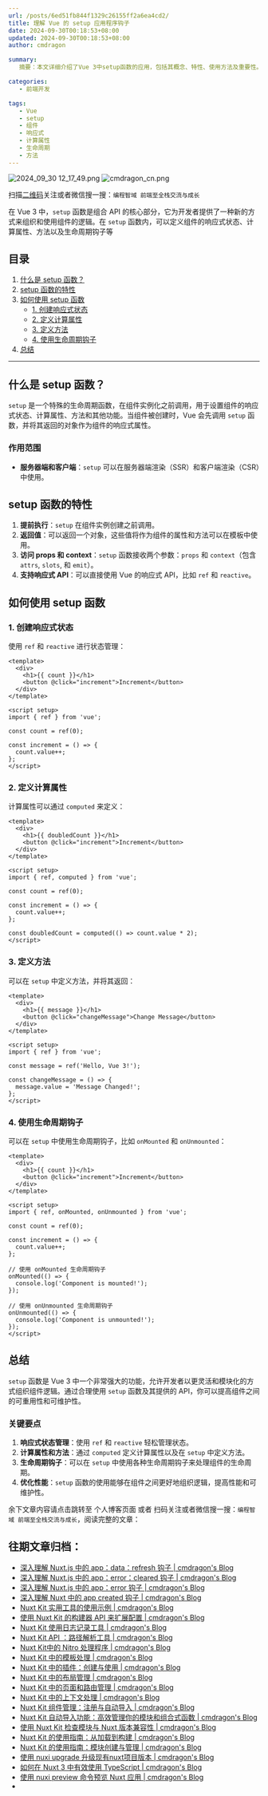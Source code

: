 ```yaml
---
url: /posts/6ed51fb844f1329c26155ff2a6ea4cd2/
title: 理解 Vue 的 setup 应用程序钩子
date: 2024-09-30T00:18:53+08:00
updated: 2024-09-30T00:18:53+08:00
author: cmdragon

summary:
   摘要：本文详细介绍了Vue 3中setup函数的应用，包括其概念、特性、使用方法及重要性。setup函数作为组合API的核心，在组件实例化前被调用，用于设置响应式状态、计算属性、方法和生命周期钩子，支持在SSR和CSR中使用。

categories:
   - 前端开发

tags:
   - Vue
   - setup
   - 组件
   - 响应式
   - 计算属性
   - 生命周期
   - 方法
---
```


<img src="https://static.cmdragon.cn/blog/images/2024_09_30 12_17_49.png@blog" title="2024_09_30 12_17_49.png" alt="2024_09_30 12_17_49.png"/>


<img src="https://api2.cmdragon.cn/upload/cmder/20250304_012821924.jpg" title="cmdragon_cn.png" alt="cmdragon_cn.png"/>


扫描[二维码](https://api2.cmdragon.cn/upload/cmder/20250304_012821924.jpg)关注或者微信搜一搜：`编程智域 前端至全栈交流与成长`



在 Vue 3 中，`setup` 函数是组合 API 的核心部分，它为开发者提供了一种新的方式来组织和使用组件的逻辑。在 `setup` 函数内，可以定义组件的响应式状态、计算属性、方法以及生命周期钩子等

## 目录

1. [什么是 setup 函数？](#什么是-setup-函数)
2. [setup 函数的特性](#setup-函数的特性)
3. [如何使用 setup 函数](#如何使用-setup-函数)
   - [1. 创建响应式状态](#1-创建响应式状态)
   - [2. 定义计算属性](#2-定义计算属性)
   - [3. 定义方法](#3-定义方法)
   - [4. 使用生命周期钩子](#4-使用生命周期钩子)
4. [总结](#总结)

---

## 什么是 setup 函数？

`setup` 是一个特殊的生命周期函数，在组件实例化之前调用，用于设置组件的响应式状态、计算属性、方法和其他功能。当组件被创建时，Vue 会先调用 `setup` 函数，并将其返回的对象作为组件的响应式属性。

### 作用范围

- **服务器端和客户端**：`setup` 可以在服务器端渲染（SSR）和客户端渲染（CSR）中使用。

## setup 函数的特性

1. **提前执行**：`setup` 在组件实例创建之前调用。
2. **返回值**：可以返回一个对象，这些值将作为组件的属性和方法可以在模板中使用。
3. **访问 props 和 context**：`setup` 函数接收两个参数：`props` 和 `context`（包含 `attrs`, `slots`, 和 `emit`）。
4. **支持响应式 API**：可以直接使用 Vue 的响应式 API，比如 `ref` 和 `reactive`。

## 如何使用 setup 函数

### 1. 创建响应式状态

使用 `ref` 和 `reactive` 进行状态管理：

```vue
<template>
  <div>
    <h1>{{ count }}</h1>
    <button @click="increment">Increment</button>
  </div>
</template>

<script setup>
import { ref } from 'vue';

const count = ref(0);

const increment = () => {
  count.value++;
};
</script>
```

### 2. 定义计算属性

计算属性可以通过 `computed` 来定义：

```vue
<template>
  <div>
    <h1>{{ doubledCount }}</h1>
    <button @click="increment">Increment</button>
  </div>
</template>

<script setup>
import { ref, computed } from 'vue';

const count = ref(0);

const increment = () => {
  count.value++;
};

const doubledCount = computed(() => count.value * 2);
</script>
```

### 3. 定义方法

可以在 `setup` 中定义方法，并将其返回：

```vue
<template>
  <div>
    <h1>{{ message }}</h1>
    <button @click="changeMessage">Change Message</button>
  </div>
</template>

<script setup>
import { ref } from 'vue';

const message = ref('Hello, Vue 3!');

const changeMessage = () => {
  message.value = 'Message Changed!';
};
</script>
```

### 4. 使用生命周期钩子

可以在 `setup` 中使用生命周期钩子，比如 `onMounted` 和 `onUnmounted`：

```vue
<template>
  <div>
    <h1>{{ count }}</h1>
    <button @click="increment">Increment</button>
  </div>
</template>

<script setup>
import { ref, onMounted, onUnmounted } from 'vue';

const count = ref(0);

const increment = () => {
  count.value++;
};

// 使用 onMounted 生命周期钩子
onMounted(() => {
  console.log('Component is mounted!');
});

// 使用 onUnmounted 生命周期钩子
onUnmounted(() => {
  console.log('Component is unmounted!');
});
</script>
```

## 总结

`setup` 函数是 Vue 3 中一个非常强大的功能，允许开发者以更灵活和模块化的方式组织组件逻辑。通过合理使用 `setup` 函数及其提供的 API，你可以提高组件之间的可重用性和可维护性。

### 关键要点

1. **响应式状态管理**：使用 `ref` 和 `reactive` 轻松管理状态。
2. **计算属性和方法**：通过 `computed` 定义计算属性以及在 `setup` 中定义方法。
3. **生命周期钩子**：可以在 `setup` 中使用各种生命周期钩子来处理组件的生命周期。
4. **优化性能**：`setup` 函数的使用能够在组件之间更好地组织逻辑，提高性能和可维护性。


余下文章内容请点击跳转至 个人博客页面 或者 扫码关注或者微信搜一搜：`编程智域 前端至全栈交流与成长`，阅读完整的文章：

## 往期文章归档：

- [深入理解 Nuxt.js 中的 app：data：refresh 钩子 | cmdragon's Blog](https://blog.cmdragon.cn/posts/6f0c4f34bc45/)
- [深入理解 Nuxt.js 中的 app：error：cleared 钩子 | cmdragon's Blog](https://blog.cmdragon.cn/posts/732d62232fb8/)
- [深入理解 Nuxt.js 中的 app：error 钩子 | cmdragon's Blog](https://blog.cmdragon.cn/posts/cb83a085e7a4/)
- [深入理解 Nuxt 中的 app created 钩子 | cmdragon's Blog](https://blog.cmdragon.cn/posts/188ad06ef45a/)
- [Nuxt Kit 实用工具的使用示例 | cmdragon's Blog](https://blog.cmdragon.cn/posts/a66da411afd2/)
- [使用 Nuxt Kit 的构建器 API 来扩展配置 | cmdragon's Blog](https://blog.cmdragon.cn/posts/f6e87c3cf111/)
- [Nuxt Kit 使用日志记录工具 | cmdragon's Blog](https://blog.cmdragon.cn/posts/37ad5a680e7d/)
- [Nuxt Kit API ：路径解析工具 | cmdragon's Blog](https://blog.cmdragon.cn/posts/441492dbf6ae/)
- [Nuxt Kit中的 Nitro 处理程序 | cmdragon's Blog](https://blog.cmdragon.cn/posts/2bd1fe409aca/)
- [Nuxt Kit 中的模板处理 | cmdragon's Blog](https://blog.cmdragon.cn/posts/4cf144d7b562/)
- [Nuxt Kit 中的插件：创建与使用 | cmdragon's Blog](https://blog.cmdragon.cn/posts/080baafc9cf0/)
- [Nuxt Kit 中的布局管理 | cmdragon's Blog](https://blog.cmdragon.cn/posts/1c99e3fc4fb0/)
- [Nuxt Kit 中的页面和路由管理 | cmdragon's Blog](https://blog.cmdragon.cn/posts/85c68e006ffc/)
- [Nuxt Kit 中的上下文处理 | cmdragon's Blog](https://blog.cmdragon.cn/posts/83b074b7a330/)
- [Nuxt Kit 组件管理：注册与自动导入 | cmdragon's Blog](https://blog.cmdragon.cn/posts/1097e357ea9a/)
- [Nuxt Kit 自动导入功能：高效管理你的模块和组合式函数 | cmdragon's Blog](https://blog.cmdragon.cn/posts/54548c5422db/)
- [使用 Nuxt Kit 检查模块与 Nuxt 版本兼容性 | cmdragon's Blog](https://blog.cmdragon.cn/posts/7739f2e3f502/)
- [Nuxt Kit 的使用指南：从加载到构建 | cmdragon's Blog](https://blog.cmdragon.cn/posts/89214487bbdc/)
- [Nuxt Kit 的使用指南：模块创建与管理 | cmdragon's Blog](https://blog.cmdragon.cn/posts/4dc052ff586b/)
- [使用 nuxi upgrade 升级现有nuxt项目版本 | cmdragon's Blog](https://blog.cmdragon.cn/posts/07ce67a781de/)
- [如何在 Nuxt 3 中有效使用 TypeScript | cmdragon's Blog](https://blog.cmdragon.cn/posts/cd079a58ef40/)
- [使用 nuxi preview 命令预览 Nuxt 应用 | cmdragon's Blog](https://blog.cmdragon.cn/posts/7f243ae60d60/)
-

